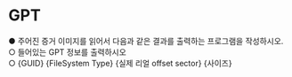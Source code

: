 # GPT

● 주어진 증거 이미지를 읽어서 다음과 같은 결과를 출력하는 프로그램을 작성하시오.
<br>
○ 들어있는 GPT 정보를 출력하시오
<br>
○ {GUID} {FileSystem Type} {실제 리얼 offset sector} {사이즈}